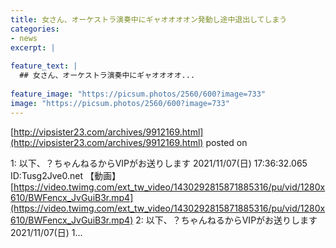 ```yaml
---
title: 女さん、オーケストラ演奏中にギャオオオオン発動し途中退出してしまう
categories:
- news
excerpt: |
  
feature_text: |
  ## 女さん、オーケストラ演奏中にギャオオオオ...
  
feature_image: "https://picsum.photos/2560/600?image=733"
image: "https://picsum.photos/2560/600?image=733"
---
```


[http://vipsister23.com/archives/9912169.html](http://vipsister23.com/archives/9912169.html)
posted on 

<!--more-->

1: 以下、？ちゃんねるからVIPがお送りします 2021/11/07(日) 17:36:32.065 ID:Tusg2Jve0.net 【動画】[https://video.twimg.com/ext_tw_video/1430292815871885316/pu/vid/1280x610/BWFencx_JvGuiB3r.mp4](https://video.twimg.com/ext_tw_video/1430292815871885316/pu/vid/1280x610/BWFencx_JvGuiB3r.mp4) 2: 以下、？ちゃんねるからVIPがお送りします 2021/11/07(日) 1...
